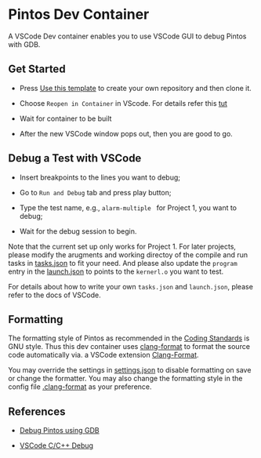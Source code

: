 # Pintos Dev Container

A VSCode Dev container enables you to use VSCode GUI to debug Pintos with GDB.

## Get Started

* Press [Use this template](https://github.com/LiangLouise/pintos_dev_container/generate) to create your own repository and then clone it.

* Choose `Reopen in Container` in VScode. For details refer this [tut](https://code.visualstudio.com/docs/remote/containers#_quick-start-open-an-existing-folder-in-a-container)

* Wait for container to be built

* After the new VSCode window pops out, then you are good to go.

## Debug a Test with VSCode

* Insert breakpoints to the lines you want to debug;

* Go to `Run and Debug` tab and press play button; 

* Type the test name, e.g., `alarm-multiple
` for Project 1,  you want to debug;

* Wait for the debug session to begin.

Note that the current set up only works for Project 1. For later projects, please modify the arugments and working directoy of the compile and run tasks in [tasks.json](./.vscode/tasks.json) to fit your need. And please also update the `program` entry in the [launch.json](.vscode/launch.json) to points to the `kernerl.o` you want to test.

For details about how to write your own `tasks.json` and `launch.json`, please refer to the docs of VSCode.

## Formatting

The formatting style of Pintos as recommended in the [Coding Standards](https://thierrysans.me/CSCC69/projects/WWW/pintos_8.html#SEC138) is GNU style. Thus this dev container uses [clang-format](https://clang.llvm.org/docs/ClangFormat.html) to format the source code automatically via. a VSCode extension [Clang-Format](https://marketplace.visualstudio.com/items?itemName=xaver.clang-format).

You may override the settings in [settings.json](./.vscode/settings.json) to disable formatting on save or change the formatter. You may also change the formatting style in the config file [.clang-format](./.clang-format) as your preference.

## References

* [Debug Pintos using GDB](https://thierrysans.me/CSCC69/projects/WWW/pintos_10.html#SEC151)

* [VSCode C/C++ Debug](https://code.visualstudio.com/docs/cpp/cpp-debug)